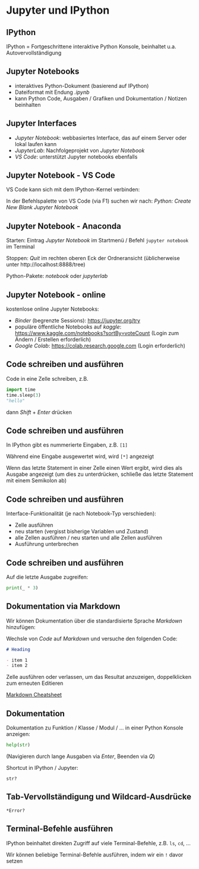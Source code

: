 # Jupyter und IPython

## IPython

IPython = Fortgeschrittene interaktive Python Konsole, beinhaltet u.a. Autovervollständigung

## Jupyter Notebooks

- interaktives Python-Dokument (basierend auf IPython)
- Dateiformat mit Endung _.ipynb_
- kann Python Code, Ausgaben / Grafiken und Dokumentation / Notizen beinhalten

## Jupyter Interfaces

- _Jupyter Notebook_: webbasiertes Interface, das auf einem Server oder lokal laufen kann
- _JupyterLab_: Nachfolgeprojekt von _Jupyter Notebook_
- _VS Code_: unterstützt Jupyter notebooks ebenfalls

## Jupyter Notebook - VS Code

VS Code kann sich mit dem IPython-Kernel verbinden:

In der Befehlspalette von VS Code (via F1) suchen wir nach: _Python: Create New Blank Jupyter Notebook_

<!-- pip install ipykernel - will install ipython, jupyter-core, jupyter-client -->

## Jupyter Notebook - Anaconda

Starten: Eintrag _Jupyter Notebook_ im Startmenü / Befehl `jupyter notebook` im Terminal

Stoppen: _Quit_ im rechten oberen Eck der Ordneransicht (üblicherweise unter http://localhost:8888/tree)

Python-Pakete: _notebook_ oder _jupyterlab_

## Jupyter Notebook - online

kostenlose online Jupyter Notebooks:

- _Binder_ (begrenzte Sessions): https://jupyter.org/try
- populäre öffentliche Notebooks auf _kaggle_: https://www.kaggle.com/notebooks?sortBy=voteCount (Login zum Ändern / Erstellen erforderlich)
- _Google Colab_: https://colab.research.google.com (Login erforderlich)

## Code schreiben und ausführen

Code in eine Zelle schreiben, z.B.

```py
import time
time.sleep(3)
"hello"
```

dann _Shift_ + _Enter_ drücken

## Code schreiben und ausführen

In IPython gibt es nummerierte Eingaben, z.B. `[1]`

Während eine Eingabe ausgewertet wird, wird `[*]` angezeigt

Wenn das letzte Statement in einer Zelle einen Wert ergibt, wird dies als Ausgabe angezeigt (um dies zu unterdrücken, schließe das letzte Statement mit einem Semikolon ab)

## Code schreiben und ausführen

Interface-Funktionalität (je nach Notebook-Typ verschieden):

- Zelle ausführen
- neu starten (vergisst bisherige Variablen und Zustand)
- alle Zellen ausführen / neu starten und alle Zellen ausführen
- Ausführung unterbrechen

## Code schreiben und ausführen

Auf die letzte Ausgabe zugreifen:

```py
print(_ * 3)
```

## Dokumentation via Markdown

Wir können Dokumentation über die standardisierte Sprache _Markdown_ hinzufügen:

Wechsle von _Code_ auf _Markdown_ und versuche den folgenden Code:

```md
# Heading

- item 1
- item 2
```

Zelle ausführen oder verlassen, um das Resultat anzuzeigen, doppelklicken zum erneuten Editieren

[Markdown Cheatsheet](https://github.com/adam-p/markdown-here/wiki/Markdown-Cheatsheet)

## Dokumentation

Dokumentation zu Funktion / Klasse / Modul / ... in einer Python Konsole anzeigen:

```py
help(str)
```

(Navigieren durch lange Ausgaben via _Enter_, Beenden via _Q_)

Shortcut in IPython / Jupyter:

```ipython
str?
```

## Tab-Vervollständigung und Wildcard-Ausdrücke

```ipython
*Error?
```

## Terminal-Befehle ausführen

IPython beinhaltet direkten Zugriff auf viele Terminal-Befehle, z.B. `ls`, `cd`, ...

Wir können beliebige Terminal-Befehle ausführen, indem wir ein `!` davor setzen
